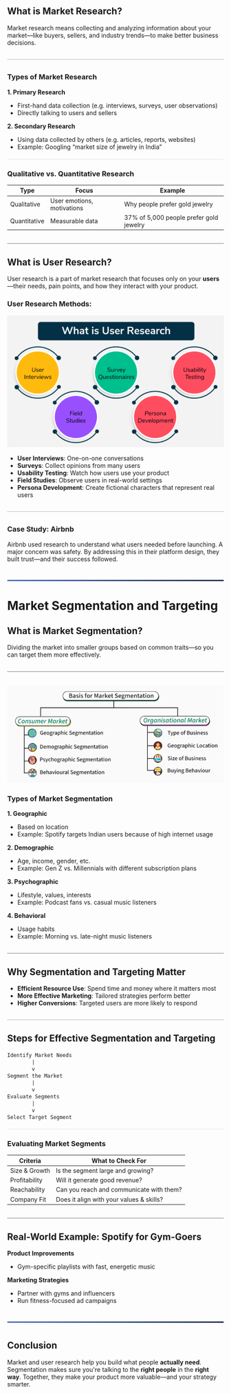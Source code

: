 <style>
  hr.section-break {
    border: none;
    height: 3px;
    background: linear-gradient(to right, #4b6cb7, #182848);
    margin: 40px 0;
    border-radius: 2px;
  }

  hr.topic-divider {
    border: none;
    height: 1.5px;
    background-color: #888;
    margin: 30px 0;
    opacity: 0.6;
  }

  hr.soft-line {
    border: none;
    height: 1px;
    background-color: #ccc;
    margin: 20px 0;
    opacity: 0.5;
  }
</style>


## What is Market Research?

Market research means collecting and analyzing information about your market—like buyers, sellers, and industry trends—to make better business decisions.

<hr class="topic-divider">

### Types of Market Research

**1. Primary Research**

* First-hand data collection (e.g. interviews, surveys, user observations)
* Directly talking to users and sellers

**2. Secondary Research**

* Using data collected by others (e.g. articles, reports, websites)
* Example: Googling “market size of jewelry in India”

<hr class="soft-line">

### Qualitative vs. Quantitative Research

| Type         | Focus                      | Example                                 |
| ------------ | -------------------------- | --------------------------------------- |
| Qualitative  | User emotions, motivations | Why people prefer gold jewelry          |
| Quantitative | Measurable data            | 37% of 5,000 people prefer gold jewelry |

<hr class="topic-divider">

## What is User Research?

User research is a part of market research that focuses only on your **users**—their needs, pain points, and how they interact with your product.

### User Research Methods:
![PDLC](Images/user-res.png)
* **User Interviews**: One-on-one conversations
* **Surveys**: Collect opinions from many users
* **Usability Testing**: Watch how users use your product
* **Field Studies**: Observe users in real-world settings
* **Persona Development**: Create fictional characters that represent real users

<hr class="topic-divider">

### Case Study: Airbnb

Airbnb used research to understand what users needed before launching. A major concern was safety. By addressing this in their platform design, they built trust—and their success followed.

<hr class="section-break">

# Market Segmentation and Targeting

## What is Market Segmentation?

Dividing the market into smaller groups based on common traits—so you can target them more effectively.

<hr class="topic-divider">

![PDLC](Images/market-segmentation.png)

### Types of Market Segmentation

**1. Geographic**

* Based on location
* Example: Spotify targets Indian users because of high internet usage

**2. Demographic**

* Age, income, gender, etc.
* Example: Gen Z vs. Millennials with different subscription plans

**3. Psychographic**

* Lifestyle, values, interests
* Example: Podcast fans vs. casual music listeners

**4. Behavioral**

* Usage habits
* Example: Morning vs. late-night music listeners

<hr class="topic-divider">

## Why Segmentation and Targeting Matter

* **Efficient Resource Use**: Spend time and money where it matters most
* **More Effective Marketing**: Tailored strategies perform better
* **Higher Conversions**: Targeted users are more likely to respond

<hr class="topic-divider">

## Steps for Effective Segmentation and Targeting

```
Identify Market Needs
        |
        v
Segment the Market
        |
        v
Evaluate Segments
        |
        v
Select Target Segment
```

<hr class="soft-line">

### Evaluating Market Segments

| Criteria      | What to Check For                        |
| ------------- | ---------------------------------------- |
| Size & Growth | Is the segment large and growing?        |
| Profitability | Will it generate good revenue?           |
| Reachability  | Can you reach and communicate with them? |
| Company Fit   | Does it align with your values & skills? |

<hr class="topic-divider">

## Real-World Example: Spotify for Gym-Goers

**Product Improvements**

* Gym-specific playlists with fast, energetic music

**Marketing Strategies**

* Partner with gyms and influencers
* Run fitness-focused ad campaigns

<hr class="section-break">

## Conclusion

Market and user research help you build what people **actually need**. Segmentation makes sure you're talking to the **right people** in the **right way**. Together, they make your product more valuable—and your strategy smarter.



